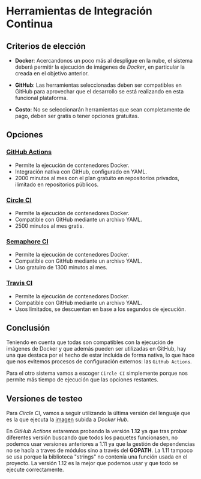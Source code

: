 # Herramientas de Integración Continua
## Criterios de elección
- **Docker**: Acercandonos un poco más al despligue en la nube, el sistema deberá permitir la ejecución de imágenes de *Docker*, en particular la creada en el objetivo anterior.

- **GitHub**: Las herramientas seleccionadas deben ser compatibles en GitHub para aprovechar que el desarrollo se está realizando en esta funcional plataforma.

- **Costo**: No se seleccionarán herramientas que sean completamente de pago, deben ser gratis o tener opciones gratuitas.

## Opciones
### [GitHub Actions](https://docs.github.com/es/actions)
- Permite la ejecución de contenedores Docker.
- Integración nativa con GitHub, configurado en YAML.
- 2000 minutos al mes con el plan gratuito en repositorios privados, ilimitado en repositorios públicos.

### [Circle CI](https://circleci.com/)
- Permite la ejecución de contenedores Docker.
- Compatible con GitHub mediante un archivo YAML.
- 2500 minutos al mes gratis.

### [Semaphore CI](https://semaphoreci.com/)
- Permite la ejecución de contenedores Docker.
- Compatible con GitHub mediante un archivo YAML.
- Uso gratuiro de 1300 minutos al mes.

### [Travis CI](https://www.travis-ci.com/)
- Permite la ejecución de contenedores Docker.
- Compatible con GitHub mediante un archivo YAML.
- Usos limitados, se descuentan en base a los segundos de ejecución.

## Conclusión
Teniendo en cuenta que todas son compatibles con la ejecución de imágenes de Docker y que además pueden ser utilizadas en GitHub, hay una que destaca por el hecho de estar incluida de forma nativa, lo que hace que nos evitemos procesos de configuración externos: las `GitHub Actions`.

Para el otro sistema vamos a escoger `Circle CI` simplemente porque nos permite más tiempo de ejecución que las opciones restantes.

## Versiones de testeo
Para *Circle CI*, vamos a seguir utilizando la última versión del lenguaje que es la que ejecuta la [imagen](https://hub.docker.com/repository/docker/mario25402/asketsiit/general) subida a *Docker Hub*.

En *GitHub Actions* estaremos probando la versión **1.12** ya que tras probar diferentes versión buscando que todos los paquetes funcionasen, no podemos usar versiones anteriores a 1.11 ya que la gestión de dependencias no se hacía a traves de módulos sino a través del **GOPATH**. La 1.11 tampoco se usa porque la biblioteca "strings" no contenía una función usada en el proyecto. La versión 1.12 es la mejor que podemos usar y que todo se ejecute correctamente.